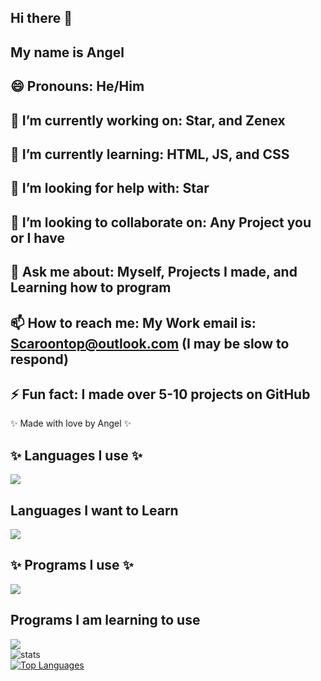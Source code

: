 ## Hi there 👋
## My name is Angel
## 😄 Pronouns: He/Him
## 🔭 I’m currently working on: Star, and Zenex
## 🌱 I’m currently learning: HTML, JS, and CSS
## 🤔 I’m looking for help with: Star
## 👯 I’m looking to collaborate on: Any Project you or I have
## 💬 Ask me about: Myself, Projects I made, and Learning how to program
## 📫 How to reach me: My Work email is: Scaroontop@outlook.com **(I may be slow to respond)**
## ⚡ Fun fact: I made over 5-10 projects on GitHub
✨ Made with love by Angel ✨ <br>
## ✨ Languages I use ✨
[![](https://skillicons.dev/icons?i=js,html,css,lua)]()
## Languages I want to Learn
[![](https://skillicons.dev/icons?i=wasm,bash,c,cs,cpp,bots,discordjs,dotnet,electron,express,git,godot,md,lua,npm,vue,nuxtjs,pnpm,regex,ts,webpack,py,powershell&perline=6)]()
 ## ✨ Programs I use ✨
[![](https://skillicons.dev/icons?i=github,vercel,visualstudio,vscode,windows,stackoverflow,robloxstudio,discord,linux,bitbucket,codepen,gitlab,gmail,bitbucket,codepen,replit,twitter,Instagram)]()
<br>
## Programs I am learning to use
[![](https://skillicons.dev/icons?i=svelte,blender,unity,unreal,firebase,figma,ae,au,ai,pr,ableton,cloudflare,aws)]()
<br>
![stats](https://github-readme-stats.vercel.app/api?username=RipAngelhacks&show_icons=true&theme=dark)
<br>
[![Top Languages](https://github-readme-stats.vercel.app/api/top-langs/?username=RipAngelhacks&layout=compact)](https://github.com/RipAngelhacks)
<!--linkedin -->

